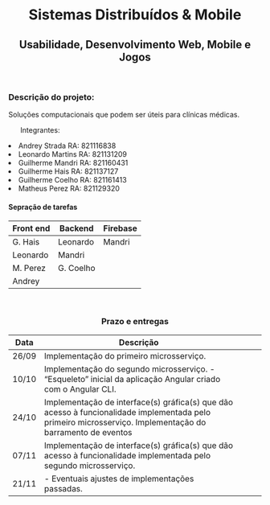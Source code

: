 <h1 align="center">Sistemas Distribuídos & Mobile</h1>
<h2 align="center">Usabilidade, Desenvolvimento Web, Mobile e Jogos</h2>
<br />

<h3>Descrição do projeto:</h3>

<p>Soluções computacionais que podem ser úteis para clínicas médicas. </p>

<ul>Integrantes:</ul>

<li>Andrey Strada     RA: 821116838</li>
<li>Leonardo Martins  RA: 821131209</li>
<li>Guilherme Mandri  RA: 821160431</li>
<li>Guilherme Hais    RA: 821137127</li>
<li>Guilherme Coelho  RA: 821161413</li>
<li>Matheus Perez        RA: 821129320</li>

<h4>Sepração de tarefas</h4>


| Front end     | Backend            | Firebase  |
| ------------- | ------------------ | --------- |
| G. Hais       | Leonardo           | Mandri    |
| Leonardo      | Mandri             |           |
| M. Perez      |  G. Coelho         |           |
| Andrey        |                    |           |

<br />
<h3 align="center">Prazo e entregas</h3>

| Data  | Descrição                                                                                                                                                  |   |   |   |
|-------|------------------------------------------------------------------------------------------------------------------------------------------------------------|---|---|---|
| 26/09 | Implementação do primeiro microsserviço.                                                                                                                   |   |   |   |
| 10/10 | Implementação do segundo microsserviço. - “Esqueleto” inicial da aplicação Angular criado com o Angular CLI.                                               |   |   |   |
| 24/10 | Implementação de interface(s) gráfica(s) que dão acesso à funcionalidade implementada pelo primeiro microsserviço.  Implementação do barramento de eventos |   |   |   |
| 07/11 | Implementação de interface(s) gráfica(s) que dão acesso à funcionalidade implementada pelo segundo microsserviço.                                          |   |   |   |
| 21/11 | - Eventuais ajustes de implementações passadas.        
